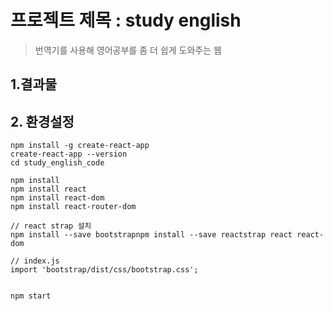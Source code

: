 # 프로젝트 제목 : study english
>번역기를 사용해 영어공부를 좀 더 쉽게 도와주는 웹
## 1.결과물
## 2. 환경설정
```
npm install -g create-react-app
create-react-app --version
cd study_english_code

npm install
npm install react
npm install react-dom
npm install react-router-dom

// react strap 설치 
npm install --save bootstrapnpm install --save reactstrap react react-dom

// index.js
import 'bootstrap/dist/css/bootstrap.css'; 


npm start
```

